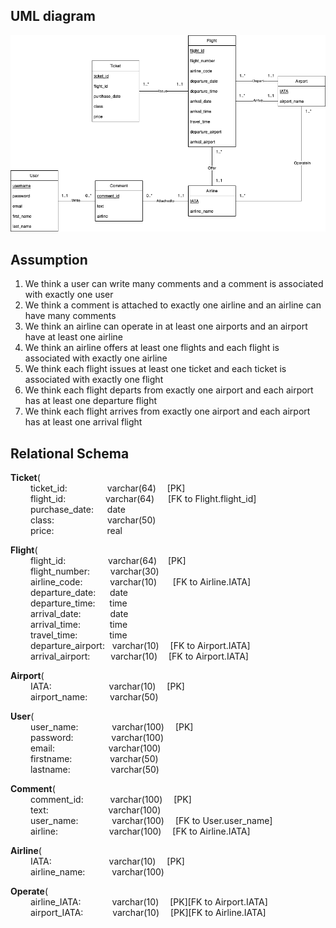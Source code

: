## UML diagram

![image](./images/UML.png)

## Assumption

1. We think a user can write many comments and a comment is associated with exactly one user<br>
2. We think a comment is attached to exactly one airline and an airline can have many comments<br>
3. We think an airline can operate in at least one airports and an airport have at least one airline<br>
4. We think an airline offers at least one flights and each flight is associated with exactly one airline<br>
5. We think each flight issues at least one ticket and each ticket is associated with exactly one flight<br>
6. We think each flight departs from exactly one airport and each airport has at least one departure flight<br>
7. We think each flight arrives from exactly one airport and each airport has at least one arrival flight<br>



## Relational Schema

**Ticket**( <br>
&emsp;&emsp;  ticket_id:    &emsp;&emsp;&emsp;&emsp;     varchar(64) &emsp;[PK]<br>
&emsp;&emsp;  flight_id:    &emsp;&emsp;&emsp;&emsp;     varchar(64) &emsp;&nbsp;[FK to Flight.flight_id]<br>
&emsp;&emsp;  purchase_date: &emsp;     date  <br>
&emsp;&emsp;  class: &emsp;&emsp;&emsp;&emsp;&emsp;&ensp;     varchar(50)  <br>
&emsp;&emsp;  price: &emsp;&emsp;&emsp;&emsp;&emsp;&ensp;     real  <br>


**Flight**( <br>
&emsp;&emsp;  flight_id:    &emsp;&emsp;&emsp;&emsp;&nbsp;     varchar(64) &emsp;[PK]<br>
&emsp;&emsp;  flight_number:    &emsp;&ensp;&nbsp;     varchar(30)  <br>
&emsp;&emsp;  airline_code: &emsp;&nbsp;&emsp;&nbsp;     varchar(10) &emsp;&nbsp; [FK to Airline.IATA]<br>
&emsp;&emsp;  departure_date: &ensp;&nbsp;&nbsp;     date  <br>
&emsp;&emsp;  departure_time: &ensp;&nbsp;&nbsp;    time  <br>
&emsp;&emsp;  arrival_date: &emsp;&emsp;&ensp;&nbsp;     date  <br>
&emsp;&emsp;  arrival_time: &emsp;&emsp;&ensp;&nbsp;     time  <br>
&emsp;&emsp;  travel_time: &emsp;&emsp;&ensp;&nbsp;&nbsp;     time <br>
&emsp;&emsp;  departure_airport: &nbsp;     varchar(10)&emsp;&nbsp;[FK to Airport.IATA]<br>
&emsp;&emsp;  arrival_airport: &emsp;&ensp;&nbsp;     varchar(10) &emsp;[FK to Airport.IATA]<br>

**Airport**( <br>
&emsp;&emsp;  IATA:    &emsp;&emsp;&emsp;&emsp;&emsp;&ensp;&ensp;     varchar(10) &emsp;[PK]<br>
&emsp;&emsp;  airport_name:    &emsp;&emsp;     varchar(50) &emsp;

**User**( <br>
&emsp;&emsp;  user_name:    &emsp;&emsp;&emsp;&nbsp;     varchar(100) &emsp;[PK]<br>
&emsp;&emsp;  password:    &emsp;&emsp;&emsp;&ensp;&nbsp;     varchar(100) <br>
&emsp;&emsp;  email: &emsp;&ensp;&nbsp;&emsp;&emsp;&emsp;&nbsp;&ensp;     varchar(100)<br>
&emsp;&emsp;  firstname: &emsp;&ensp;&nbsp;&emsp;&ensp;&ensp;    varchar(50)<br>
&emsp;&emsp;  lastname: &emsp;&ensp;&nbsp;&emsp;&emsp;&nbsp;     varchar(50)<br>

**Comment**( <br>
&emsp;&emsp;  comment_id:    &emsp;&emsp;&ensp;     varchar(100) &emsp;[PK]<br>
&emsp;&emsp;  text:    &emsp;&emsp;&emsp;&emsp;&emsp;&ensp;&ensp;&nbsp;     varchar(100) <br>
&emsp;&emsp;  user_name:    &emsp;&emsp;&emsp;&nbsp;     varchar(100) &emsp;[FK to User.user_name]<br>
&emsp;&emsp;  airline: &emsp;&ensp;&nbsp;&emsp;&emsp;&emsp;&ensp;     varchar(100)&emsp;&nbsp;[FK to Airline.IATA]<br>

**Airline**( <br>
&emsp;&emsp;  IATA:    &emsp;&emsp;&emsp;&emsp;&emsp;&ensp;&ensp;    varchar(10) &emsp;[PK]<br>
&emsp;&emsp;  airline_name:    &emsp;&emsp;&ensp;     varchar(100) <br>

**Operate**( <br>
&emsp;&emsp;  airline_IATA:   &emsp;&emsp;&ensp;&ensp;    varchar(10) &emsp;[PK][FK to Airport.IATA]<br>
&emsp;&emsp;  airport_IATA:    &emsp;&emsp;&ensp;&nbsp;     varchar(10) &emsp;[PK][FK to Airline.IATA]<br>


















